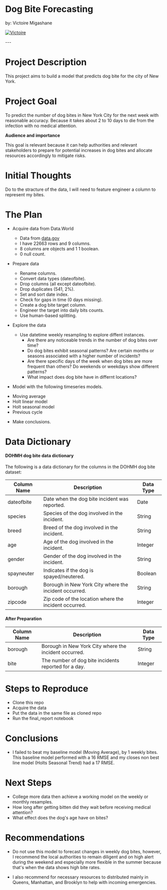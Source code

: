 # <a name="top"></a>Dog Bite Forecasting

by: Victoire Migashane

<p>
  <a href="https://github.com/MigashaneVictoire" target="_blank">
    <img alt="Victoire" src="https://img.shields.io/github/followers/MigashaneVictoire?label=Follow_Victoire&style=social" />
  </a>
</p>
---

# Project Description
This project aims to build a model that predicts dog bite for the city of New York.

# Project Goal
To predict the number of dog bites in New York City for the next week with reasonable accuracy. Because it takes about 2 to 10 days to die from the infection with no medical attention.

**Audience and importance**

This goal is relevant because it can help authorities and relevant stakeholders to prepare for potential increases in dog bites and allocate resources accordingly to mitigate risks.

# Initial Thoughts
Do to the stracture of the data, I will need to feature engineer a column to represent my bites.

# The Plan
  * Acquire data from Data.World
    - Data from [data.gov](https://catalog.data.gov/dataset/dohmh-dog-bite-data)
    - I have 22663 rows and 9 columns.
    - 8 columns are objects and 1 1 boolean.
    - 0 null count.
    
  * Prepare data
    - Rename columns.
    - Convert data types (dateofbite).
    - Drop columns (all except dateofbite).
    - Drop duplicates (541, 2%).
    - Set and sort date index.
    - Check for gaps in time (0 days missing).
    - Create a dog bite target column.
    - Engineer the target into daily bits counts.
    - Use human-based splitting.
      
  * Explore the data
    * Use datetime weekly resampling to explore diffent instances.
        * Are there any noticeable trends in the number of dog bites over time?
        * Do dog bites exhibit seasonal patterns? Are certain months or seasons associated with a higher number of incidents?
        * Are there specific days of the week when dog bites are more frequent than others? Do weekends or weekdays show different patterns?
        * What impact does dog bite have in differnt locations?
  
  * Model with the following timeseries models.
  
  - Moving average
  - Holt linear model
  - Holt seasonal model
  - Previous cycle
  
  * Make conclusions.

# Data Dictionary
#### DOHMH dog bite data dictionary

The following is a data dictionary for the columns in the DOHMH dog bite dataset:

| Column Name | Description                                     | Data Type |
|-------------|-------------------------------------------------|-----------|
| dateofbite  | Date when the dog bite incident was reported.   | Date      |
| species     | Species of the dog involved in the incident.   | String    |
| breed       | Breed of the dog involved in the incident.     | String    |
| age         | Age of the dog involved in the incident.       | Integer   |
| gender      | Gender of the dog involved in the incident.    | String    |
| spayneuter  | Indicates if the dog is spayed/neutered.       | Boolean   |
| borough     | Borough in New York City where the incident occurred. | String    |
| zipcode     | Zip code of the location where the incident occurred. | Integer   |

#### After Preparation

| Column Name    | Description                                          | Data Type |
|----------------|------------------------------------------------------|-----------|
| borough     | Borough in New York City where the incident occurred. | String    |
| bite           | The number of dog bite incidents reported for a day. | Integer  |

# Steps to Reproduce
  * Clone this repo
  * Acquire the data
  * Put the data in the same file as cloned repo
  * Run the final_report notebook

# Conclusions
- I failed to beat my baseline model (Moving Average), by 1 weekly bites. This baseline model performed with a 16 RMSE and my closes non best line model (Holts Seasonal Trend) had a 17 RMSE.

# Next Steps
- College more data then achieve a working model on the weekly or monthly resamples.
- How long after getting bitten did they wait before receiving medical attention?
- What effect does the dog's age have on bites?

# Recommendations
- Do not use this model to forecast changes in weekly dog bites, however, I recommend the local authorities to remain diligent and on high alert during the weekend and especially more flexible in the summer because that's when the data shows high bite rates. 

- I also recommend for necessary resources to distributed mainly in Queens, Manhattan, and Brooklyn to help with incoming emergencies.